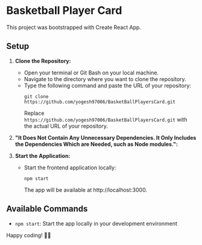 # Basketball Player Card

This project was bootstrapped with Create React App.

## Setup

1. **Clone the Repository:**
   - Open your terminal or Git Bash on your local machine.
   - Navigate to the directory where you want to clone the repository.
   - Type the following command and paste the URL of your repository:
     ```
     git clone https://github.com/yogesh97006/BasketBallPlayersCard.git
     ```
     Replace `https://github.com/yogesh97006/BasketBallPlayersCard.git` with the actual URL of your repository.

2. **"It Does Not Contain Any Unnecessary Dependencies. It Only Includes the Dependencies Which are Needed, such as Node   modules.":**

3. **Start the Application:**
   - Start the frontend application locally:
     ```
     npm start
     ```
     The app will be available at http://localhost:3000.

## Available Commands

- `npm start`: Start the app locally in your development environment

Happy coding! 🏀🚀
  